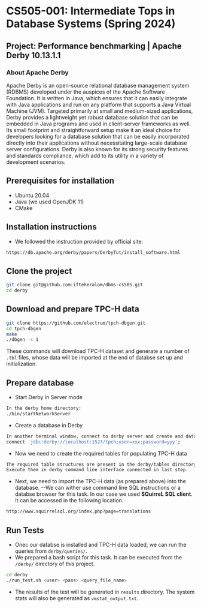 # CS505-001: Intermediate Tops in Database Systems (Spring 2024)
## Project: Performance benchmarking | Apache Derby 10.13.1.1

### About Apache Derby
Apache Derby is an open-source relational database management system (RDBMS) developed under the auspices of the Apache Software Foundation. It is written in Java, which ensures that it can easily integrate with Java applications and run on any platform that supports a Java Virtual Machine (JVM). Targeted primarily at small and medium-sized applications, Derby provides a lightweight yet robust database solution that can be embedded in Java programs and used in client-server frameworks as well. Its small footprint and straightforward setup make it an ideal choice for developers looking for a database solution that can be easily incorporated directly into their applications without necessitating large-scale database server configurations. Derby is also known for its strong security features and standards compliance, which add to its utility in a variety of development scenarios.

## Prerequisites for installation
- Ubuntu 20.04
- Java (we used OpenJDK 11)
- CMake

## Installation instructions
- We followed the instruction provided by official site:
``` sh
https://db.apache.org/derby/papers/DerbyTut/install_software.html
```

## Clone the project
``` sh
git clone git@github.com:ifteheralom/dbms-cs505.git
cd derby
```

## Download and prepare TPC-H data
``` sh
git clone https://github.com/electrum/tpch-dbgen.git
cd tpch-dbgen
make
./dbgen -s 1
```
These commands will download TPC-H dataset and generate a number of ``.tbl`` files, whose data will be imported at the end of databse set up and initialization.

## Prepare database
- Start Derby in Server mode
``` sh
In the derby home directory:
./bin/startNetworkServer
```
- Create a database in Derby
``` sh
In another terminal window, connect to derby server and create and database.
connect 'jdbc:derby://localhost:1527/tpch;user=xxx;password=yyy';
```
- Now we need to create the required tables for populating TPC-H data
``` sh
The required table structures are present in the derby/tables directory.
Execute them in derby command line interface connected in last step.
```
- Next, we need to import the TPC-H data (as prepared above) into the database.
--We can wither use command line SQL instructions or a databse browser for this task. In our case we used **SQuirreL SQL client**. It can be accessed in the following location.
``` sh
http://www.squirrelsql.org/index.php?page=translations
```

## Run Tests
- Onec our databse is installed and TPC-H data loaded, we can run the queries from ``derby/queries/``.
- We prepared a bash script for this task. It can be executed from the ``/derby/`` directory of this project.
``` sh
cd derby
./run_test.sh <user> <pass> <query_file_name>
```
- The results of the test will be generated in ``results`` directory. The system stats will also be generated as ``vmstat_output.txt``.

